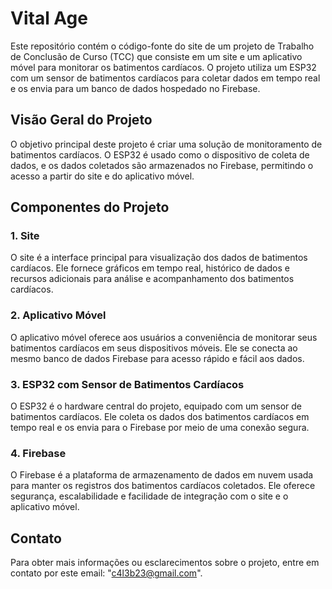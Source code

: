# Vital Age

Este repositório contém o código-fonte do site de um projeto de Trabalho de Conclusão de Curso (TCC) que consiste em um site e um aplicativo móvel para monitorar os batimentos cardíacos. O projeto utiliza um ESP32 com um sensor de batimentos cardíacos para coletar dados em tempo real e os envia para um banco de dados hospedado no Firebase.

## Visão Geral do Projeto

O objetivo principal deste projeto é criar uma solução de monitoramento de batimentos cardíacos. O ESP32 é usado como o dispositivo de coleta de dados, e os dados coletados são armazenados no Firebase, permitindo o acesso a partir do site e do aplicativo móvel.

## Componentes do Projeto

### 1. Site
O site é a interface principal para visualização dos dados de batimentos cardíacos. Ele fornece gráficos em tempo real, histórico de dados e recursos adicionais para análise e acompanhamento dos batimentos cardíacos.

### 2. Aplicativo Móvel
O aplicativo móvel oferece aos usuários a conveniência de monitorar seus batimentos cardíacos em seus dispositivos móveis. Ele se conecta ao mesmo banco de dados Firebase para acesso rápido e fácil aos dados.

### 3. ESP32 com Sensor de Batimentos Cardíacos
O ESP32 é o hardware central do projeto, equipado com um sensor de batimentos cardíacos. Ele coleta os dados dos batimentos cardíacos em tempo real e os envia para o Firebase por meio de uma conexão segura.

### 4. Firebase
O Firebase é a plataforma de armazenamento de dados em nuvem usada para manter os registros dos batimentos cardíacos coletados. Ele oferece segurança, escalabilidade e facilidade de integração com o site e o aplicativo móvel.

## Contato

Para obter mais informações ou esclarecimentos sobre o projeto, entre em contato por este email: "c4l3b23@gmail.com".

